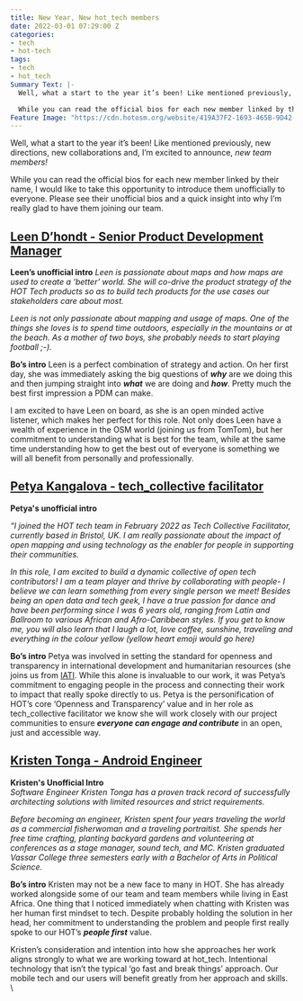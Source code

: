 ```yaml
---
title: New Year, New hot_tech members
date: 2022-03-01 07:29:00 Z
categories:
- tech
- hot-tech
tags:
- tech
- hot_tech
Summary Text: |-
  Well, what a start to the year it’s been! Like mentioned previously, new directions, new collaborations and, I’m excited to announce, new team members!

  While you can read the official bios for each new member linked by their name, I would like to take this opportunity to introduce them unofficially to everyone. Please see their unofficial bios and a quick insight into why I’m really glad to have them joining our team.
Feature Image: "https://cdn.hotosm.org/website/419A37F2-1693-465B-9D42-AEC6241D5CEB.png"
---
```


Well, what a start to the year it’s been! Like mentioned previously, new directions, new collaborations and, I’m excited to announce, *new team members!*

While you can read the official bios for each new member linked by their name, I would like to take this opportunity to introduce them unofficially to everyone. Please see their unofficial bios and a quick insight into why I’m really glad to have them joining our team.

## [Leen D’hondt - Senior Product Development Manager](https://www.hotosm.org/people/leen-dhondt/)

**Leen’s unofficial intro**
*Leen is passionate about maps and how maps are used to create a ‘better’ world. She will co-drive the product strategy of the HOT Tech products so as to build tech products for the use cases our stakeholders care about most.*

*Leen is not only passionate about mapping and usage of maps.  One of the things she loves is to spend time outdoors, especially in the mountains or at the beach. As a mother of two boys, she probably needs to start playing football ;-).*

**Bo’s intro**
Leen is a perfect combination of strategy and action. On her first day, she was immediately asking the big questions of ***why*** are we doing this and then jumping straight into ***what*** we are doing and ***how***. Pretty much the best first impression a PDM can make. 

I am excited to have Leen on board, as she is an open minded active listener, which makes her perfect for this role. Not only does Leen have a wealth of experience in the OSM world (joining us from TomTom), but her commitment to understanding what is best for the team, while at the same time understanding how to get the best out of everyone is something we will all benefit from personally and professionally.

## [Petya Kangalova - tech_collective facilitator](https://www.hotosm.org/people/petya-kangalova/)

**Petya's unofficial intro**

*“I joined the HOT tech team in February 2022 as Tech Collective Facilitator, currently based in Bristol, UK. I am really passionate about the impact of open mapping and using technology as the enabler for people in supporting their communities.*

*In this role, I am excited to build a dynamic collective of open tech contributors! I am a team player and thrive by collaborating with people- I believe we can learn something from every single person we meet! Besides being an open data and tech geek, I have a true passion for dance and have been performing since I was 6 years old, ranging from Latin and Ballroom to various African and Afro-Caribbean styles. If you get to know me, you will also learn that I laugh a lot, love coffee, sunshine, traveling and everything in the colour yellow (yellow heart emoji would go here)*

**Bo’s intro**
Petya was involved in setting the standard for openness and transparency in international development and humanitarian resources (she joins us from [IATI](https://iatistandard.org/en/). While this alone is invaluable to our work, it was Petya’s commitment to engaging people in the process and connecting their work to impact that really spoke directly to us. Petya is the personification of HOT’s core ‘Openness and Transparency’ value and in her role as tech_collective facilitator we know she will work closely with our project communities to ensure ***everyone can engage and contribute***  in an open, just and accessible way.

## [Kristen Tonga - Android Engineer](https://www.hotosm.org/people/kristen-tonga/)

**Kristen's Unofficial Intro**\
*Software Engineer Kristen Tonga has a proven track record of successfully architecting solutions with limited resources and strict requirements.*

*Before becoming an engineer, Kristen spent four years traveling the world as a commercial fisherwoman and a traveling portraitist. She spends her free time crafting, planting backyard gardens and volunteering at conferences as a stage manager, sound tech, and MC. Kristen graduated Vassar College three semesters early with a Bachelor of Arts in Political Science.*

**Bo’s intro**
Kristen may not be a new face to many in HOT. She has already worked alongside some of our team and team members while living in East Africa. One thing that I noticed immediately when chatting with Kristen was her human first mindset to tech. Despite probably holding the solution in her head, her commitment to understanding the problem and people first really spoke to our HOT’s ***people first*** value. 

Kristen’s consideration and intention into how she approaches her work aligns strongly to what we are working toward at hot_tech. Intentional technology that isn’t the typical ‘go fast and break things’ approach. Our mobile tech and our users will benefit greatly from her approach and skills.\
\
